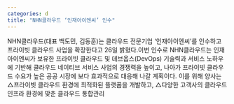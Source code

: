 ```yaml
---
categories: d
title: "NHN클라우드 ‘인재아이엔씨’ 인수"
---
```

NHN클라우드(대표 백도민, 김동훈)는 클라우드 전문기업 ‘인재아이엔씨’를 인수하고 프라이빗 클라우드 사업을 확장한다고 26일 밝혔다.이번 인수로 NHN클라우드는 인재아이엔씨가 보유한 프라이빗 클라우드 및 데브옵스(DevOps) 기술력과 서비스 노하우에 기반해 클라우드 네이티브 서비스 사업의 경쟁력을 높이고, 나아가 프라이빗 클라우드 수요가 높은 공공 시장에 보다 효과적으로 대응해 나갈 계획이다. 이를 위해 양사는 △프라이빗 클라우드 환경에 최적화된 플랫폼을 개발하고, △다양한 고객사의 클라우드 인프라 환경에 맞춘 클라우드 통합관리